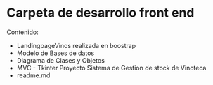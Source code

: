 # Carpeta de desarrollo front end 

Contenido:
- LandingpageVinos realizada en boostrap
- Modelo de Bases de datos 
- Diagrama de Clases y Objetos
- MVC - Tkinter Proyecto Sistema de Gestion de stock de Vinoteca
- readme.md




